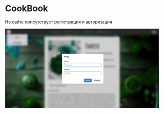 <h1> CookBook</h1>
<p>На сайте присутствует регистрация и авторизация</p>



![Авторизация](https://github.com/EdKhismatov/cookbook/blob/main/авторизация.png)
